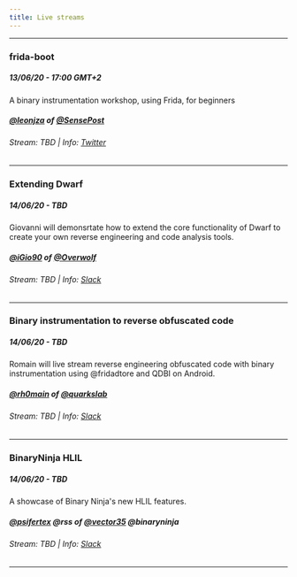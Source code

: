 ```yaml
---
title: Live streams
---
```


---

### frida-boot
##### 13/06/20 - 17:00 GMT+2

A binary instrumentation workshop, using Frida, for beginners

##### [@leonjza](https://twitter.com/leonjza) of [@SensePost](https://twitter.com/sensepost)
###### Stream: TBD | Info: [Twitter](https://twitter.com/leonjza/status/1267505991119233025?s=20)

---

### Extending Dwarf
##### 14/06/20 - TBD

Giovanni will demonsrtate how to extend the core functionality of Dwarf to create your own reverse engineering and code analysis tools.

##### [@iGio90](https://twitter.com/iGio90) of [@Overwolf](https://twitter.com/theoverwolf)
###### Stream: TBD | Info: [Slack](https://join.slack.com/t/resecret/shared_invite/zt-4sjjl4md-_M8AB5_tic~HTbFPY9oEFg)

---

### Binary instrumentation to reverse obfuscated code
##### 14/06/20 - TBD

Romain will live stream reverse engineering obfuscated code with binary instrumentation using @fridadtore and QDBI on Android.

##### [@rh0main](https://twitter.com/rh0main) of [@quarkslab](https://twitter.com/quarkslab)
###### Stream: TBD | Info: [Slack](https://join.slack.com/t/resecret/shared_invite/zt-4sjjl4md-_M8AB5_tic~HTbFPY9oEFg)

---

### BinaryNinja HLIL
##### 14/06/20 - TBD

A showcase of Binary Ninja's new HLIL features.

##### [@psifertex](https://twitter.com/psifertex) @rss of [@vector35](https://twitter.com/vector35) @binaryninja
###### Stream: TBD | Info: [Slack](https://join.slack.com/t/resecret/shared_invite/zt-4sjjl4md-_M8AB5_tic~HTbFPY9oEFg)

---
